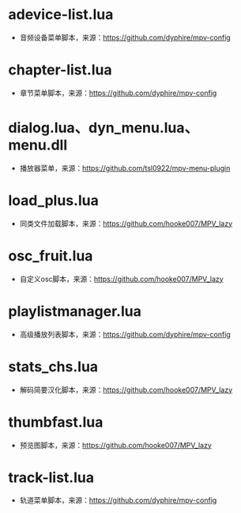 # adevice-list.lua
* 音频设备菜单脚本，来源：https://github.com/dyphire/mpv-config

# chapter-list.lua
* 章节菜单脚本，来源：https://github.com/dyphire/mpv-config

# dialog.lua、dyn_menu.lua、menu.dll
* 播放器菜单，来源：https://github.com/tsl0922/mpv-menu-plugin

# load_plus.lua
* 同类文件加载脚本，来源：https://github.com/hooke007/MPV_lazy

# osc_fruit.lua
* 自定义osc脚本，来源：https://github.com/hooke007/MPV_lazy

# playlistmanager.lua
* 高级播放列表脚本，来源：https://github.com/dyphire/mpv-config

# stats_chs.lua
* 解码简要汉化脚本，来源：https://github.com/hooke007/MPV_lazy

# thumbfast.lua
* 预览图脚本，来源：https://github.com/hooke007/MPV_lazy

# track-list.lua
* 轨道菜单脚本，来源：https://github.com/dyphire/mpv-config
